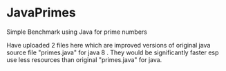 # JavaPrimes
Simple Benchmark using Java for prime numbers

Have uploaded 2 files here which are improved versions of original java source file "primes.java" for java 8 .
They would be significantly faster esp use less resources than original "primes.java" for java.


